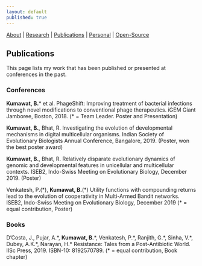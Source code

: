 ```yaml
---
layout: default
published: true
---
```


[About](/)   |   [Research](/projects.html)   |    [Publications](/pubs.html)   |   [Personal](/personal.html)   |   [Open-Source](/prog.html)

## Publications
This page lists my work that has been published or presented at conferences in the past.

### Conferences
**Kumawat, B.*** et al. PhageShift: Improving treatment of bacterial infections through novel modifications to conventional phage therapeutics. iGEM Giant Jamboree, Boston, 2018. (* = Team Leader. Poster and Presentation)

**Kumawat, B.**, Bhat, R. Investigating the evolution of developmental mechanisms in digital multicellular organisms. Indian Society of Evolutionary Biologists Annual Conference, Bangalore, 2019. (Poster, won the best poster award)

**Kumawat, B.**, Bhat, R. Relatively disparate evolutionary dynamics of genomic and developmental features in unicellular and multicellular contexts. ISEB2, Indo-Swiss Meeting on Evolutionary Biology, December 2019. (Poster)

Venkatesh, P.(\*), **Kumawat, B.**(\*) Utility functions with compounding returns lead to the evolution of cooperativity in Multi-Armed Bandit networks. ISEB2, Indo-Swiss Meeting on Evolutionary Biology, December 2019 (* = equal contribution, Poster)

### Books
D’Costa, J., Pujar, A.\*, **Kumawat, B.**\*, Venkatesh, P.\*, Ranjith, G.\*, Sinha, V.\*, Dubey, A.K.\*, Narayan, H.\* Resistance: Tales from a Post-Antibiotic World. IISc Press, 2019. ISBN-10: 8192570789. (\* = equal contribution, Book chapter)


